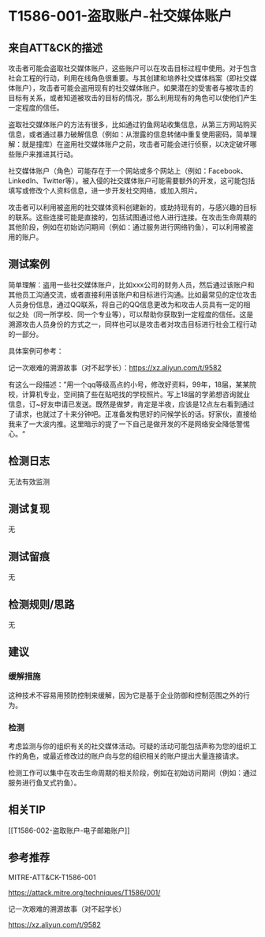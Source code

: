 # T1586-001-盗取账户-社交媒体账户

## 来自ATT&CK的描述

攻击者可能会盗取社交媒体账户，这些账户可以在攻击目标过程中使用。对于包含社会工程的行动，利用在线角色很重要。与其创建和培养社交媒体档案（即社交媒体账户），攻击者可能会盗用现有的社交媒体账户。如果潜在的受害者与被攻击的目标有关系，或者知道被攻击的目标的情况，那么利用现有的角色可以使他们产生一定程度的信任。

盗取社交媒体账户的方法有很多，比如通过钓鱼网站收集信息，从第三方网站购买信息，或者通过暴力破解信息（例如：从泄露的信息转储中重复使用密码，简单理解：就是撞库）在盗用社交媒体账户之前，攻击者可能会进行侦察，以决定破坏哪些账户来推进其行动。

社交媒体账户（角色）可能存在于一个网站或多个网站上（例如：Facebook、LinkedIn、Twitter等）。被入侵的社交媒体账户可能需要额外的开发，这可能包括填写或修改个人资料信息，进一步开发社交网络，或加入照片。

攻击者可以利用被盗用的社交媒体资料创建新的，或劫持现有的，与感兴趣的目标的联系。这些连接可能是直接的，包括试图通过他人进行连接。在攻击生命周期的其他阶段，例如在初始访问期间（例如：通过服务进行网络钓鱼），可以利用被盗用的账户。

## 测试案例

简单理解：盗用一些社交媒体账户，比如xxx公司的财务人员，然后通过该账户和其他员工沟通交流，或者直接利用该账户和目标进行沟通。比如最常见的定位攻击人员身份信息，通过QQ联系，将自己的QQ信息更改为和攻击人员具有一定的相似之处（同一所学校、同一个专业等），可以帮助你获取到一定程度的信任。这是溯源攻击人员身份的方式之一，同样也可以是攻击者对攻击目标进行社会工程行动的一部分。

具体案例可参考：

记一次艰难的溯源故事（对不起学长）：<https://xz.aliyun.com/t/9582>

有这么一段描述：”用一个qq等级高点的小号，修改好资料，99年，18届，某某院校，计算机专业，空间搞了些在贴吧找的学校照片。写上18届的学弟想咨询就业信息，订~好友申请已发送。既然是做梦，肯定是半夜，应该是12点左右看到通过了请求，也就过了十来分钟吧。正准备发构思好的问候学长的话。好家伙，直接给我来了一大波内推。这里暗示的提了一下自己是做开发的不是网络安全降低警惕心。“

## 检测日志

无法有效监测

## 测试复现

无

## 测试留痕

无

## 检测规则/思路

无

## 建议

### 缓解措施

这种技术不容易用预防控制来缓解，因为它是基于企业防御和控制范围之外的行为。

### 检测

考虑监测与你的组织有关的社交媒体活动。可疑的活动可能包括声称为您的组织工作的角色，或最近修改过的账户向与您的组织相关的账户提出大量连接请求。

检测工作可以集中在攻击生命周期的相关阶段，例如在初始访问期间（例如：通过服务进行鱼叉式钓鱼）。

## 相关TIP
[[T1586-002-盗取账户-电子邮箱账户]]

## 参考推荐

MITRE-ATT&CK-T1586-001

<https://attack.mitre.org/techniques/T1586/001/>

记一次艰难的溯源故事（对不起学长）

<https://xz.aliyun.com/t/9582>
